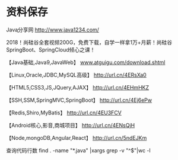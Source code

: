 资料保存
=======
Java֪分享网
http://www.java1234.com/

2018！尚硅谷全套视频200G，免费下载，自学一样拿1万+月薪！尚硅谷SpringBoot、SpringCloud倾心之课！

【Java基础,Java9,JavaWeb】
www.atguigu.com/download.shtml 

【Linux,Oracle,JDBC,MySQL高级】
http://url.cn/4ERsXa0 

【HTML5,CSS3,JS,JQuery,AJAX】
http://url.cn/4EHmHKZ 

【SSH,SSM,SpringMVC,SpringBoot】
http://url.cn/4Ej6ePw 

【Redis,Shiro,MyBatis】
http://url.cn/4EU3FCV 

【Android核心,影音,商城项目】
http://url.cn/4ENsQjH 

【Node,mongoDB,Angular,React】
http://url.cn/5ndEJKm

查询代码行数
find . -name "*.java"  |xargs grep -v "^$"|wc -l
